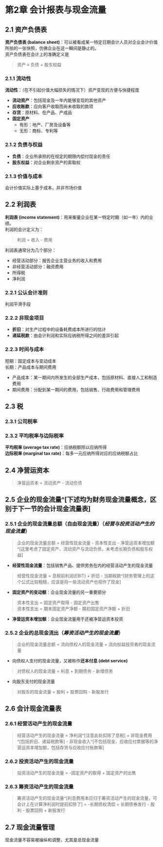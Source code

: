 # 第2章 会计报表与现金流量

## 2.1 资产负债表

**资产负债表 (balance sheet)**：可以被看成某一特定日期会计人员对企业会计价值所拍的一张快照，仿佛企业在这一瞬间是静止的。  
资产负债表在会计上的准确定义是
> 资产 ≡ 负债 + 股东权益

### 2.1.1 流动性

**流动性**：（在不引起价值大幅损失的情况下）资产变现的方便与快捷程度  
- **流动资产**：包括现金及一年内能够变现的其他资产
- **应收账款**：应向客户收取而尚未收取的款项
- **存货**：原材料、在产品、产成品
- **固定资产**
    - 有形：地产、厂房及设备等
    - 无形：商标、专利等

### 2.1.2 负债与权益

- **负债**：企业所承担的在规定的期限内偿付现金的责任
- **股东权益**：对企业剩余资产的索取权

### 2.1.3 价值与成本

会计价值实际上基于成本，并非市场价值

## 2.2 利润表

**利润表 (income statement)**：用来衡量企业在某一特定时期（如一年）内的业绩。  
利润的会计定义为：
> 利润 = 收入 - 费用  

利润表通常分为几个部分：
- 经营活动部分：报告企业主营业务的收入和费用
- 非经营活动部分：融资费用
- 所得税
- 净利润

### 2.2.1 公认会计准则

利润平滑手段

### 2.2.2 非现金项目

- **折旧**：对生产过程中的设备耗费成本所进行的估计
- **递延税款**：由会计利润和实际应纳税所得之间的差异引起

### 2.2.3 时间与成本

短期：固定成本与变动成本  
长期：产品成本与期间费用
- 产品成本：某一期间内所发生的全部生产成本，包括原材料、直接人工和制造费用
- 期间费用：分配到某一期间的费用，包括销售、行政费用和管理费用

## 2.3 税

### 2.3.1 公司税率

### 2.3.2 平均税率与边际税率

**平均税率 (average tax rate)**：应纳税额除以应纳所得  
**边际税率 (marginal tax rate)**：每多一元应纳所得对应的应纳税额占比

## 2.4 净营运资本

> 净营运资本 = 流动资产 - 流动负债

## 2.5 企业的现金流量^[下述均为财务现金流量概念，区别于下一节的会计现金流量表]

### 2.5.1 企业的现金流量总额（自由现金流量）（*经营与投资活动产生的现金流量*）

> 企业的现金流量总额 = 经营性现金流量 - 资本性支出 - 净营运资本增加额^[这里考虑了固定资产、流动资产与流动负债，未考虑长期负债和股东权益]

- **经营性现金流量**：包括销售产品、提供劳务在内的经营活动产生的现金流量  
> 经营性现金流量 = 息税前利润(EBIT) + 折旧 - 当期税款^[财务管理上的这个公式比较粗糙，应该是将一些流动资产也视作了现金]
- **固定资产的变动额**：企业现金流量的另一重要部分
> 资本性支出 = 固定资产取得 - 固定资产出售  
> 资本性支出 = 期末固定资产净额 - 期初固定资产净额 + 折旧
- **净营运资本增加额**：企业现金流量用于还被净营运资本投资

### 2.5.2 企业的总现金流出（*筹资活动产生的现金流量*）

> 企业的现金流量总额 = 流向债权人的现金流量 + 流向权益投资者的现金流量

- 向债权人支付的现金流量，又被称作**还本付息 (debt service)**
> 对债权人的现金流量 = 利息 + 到期债务 - 新增债务
- 向股东支付的现金流量
> 对股东的现金流量 = 股利 + 股票回购 - 新股发行

## 2.6 会计现金流量表

### 2.6.1 经营活动产生的现金流量

> 经营活动产生的现金流量 = 净利润^[注意此处扣除了息税] + 非现金费用^[包括折旧、递延税款等] - 非现金收入^[不包括现金、应收应付票据等的净营运资本增加额，包括存货与应收应付账款等]

### 2.6.2 投资活动产生的现金流量

> 投资活动产生的现金流量 = -固定资产的取得 + 固定资产的出售

### 2.6.3 筹资活动产生的现金流量

> 筹资活动产生的现金流量^[利息费用本应归于筹资活动产生的现金流量，可会计上在计算净利润时提前扣除了] = -长期债权清偿 + 长期债券发行 - 股利 - 股票回购 + 新股发行

## 2.7 现金流量管理

现金流量不容易被操纵和调整，尤其是总现金流量
